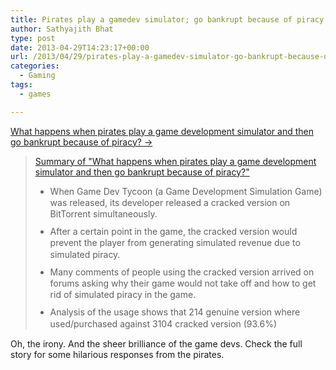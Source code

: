 ```yaml
---
title: Pirates play a gamedev simulator; go bankrupt because of piracy.
author: Sathyajith Bhat
type: post
date: 2013-04-29T14:23:17+00:00
url: /2013/04/29/pirates-play-a-gamedev-simulator-go-bankrupt-because-of-piracy/
categories:
  - Gaming
tags:
  - games

---
```

<a href="https://www.greenheartgames.com/2013/04/29/what-happens-when-pirates-play-a-game-development-simulator-and-then-go-bankrupt-because-of-piracy/" target="_blank">What happens when pirates play a game development simulator and then go bankrupt because of piracy? &rarr;</a>

<blockquote class="tldr-embed-widget" data-show-title="true" data-align="center">
  <p>
    <a class="link-to-tldr-page" href="https://tldr.io/tldrs/517e406a7ea715da740001d2/what-happens-when-pirates-play-a-game-development-simulator-and-then-go-bankrupt-because-of-piracy" target="_blank">Summary of "What happens when pirates play a game development simulator and then go bankrupt because of piracy?"</a>
  </p>
  
  <ul>
    <li style="margin-bottom: 10px; line-height: 130%;">
      When Game Dev Tycoon (a Game Development Simulation Game) was released, its developer released a cracked version on BitTorrent simultaneously.
    </li>
    <li style="margin-bottom: 10px; line-height: 130%;">
      After a certain point in the game, the cracked version would prevent the player from generating simulated revenue due to simulated piracy.
    </li>
    <li style="margin-bottom: 10px; line-height: 130%;">
      Many comments of people using the cracked version arrived on forums asking why their game would not take off and how to get rid of simulated piracy in the game.
    </li>
    <li style="margin-bottom: 10px; line-height: 130%;">
      Analysis of the usage shows that 214 genuine version where used/purchased against 3104 cracked version (93.6%)
    </li>
  </ul>
</blockquote>

Oh, the irony. And the sheer brilliance of the game devs. Check the full story for some hilarious responses from the pirates.
